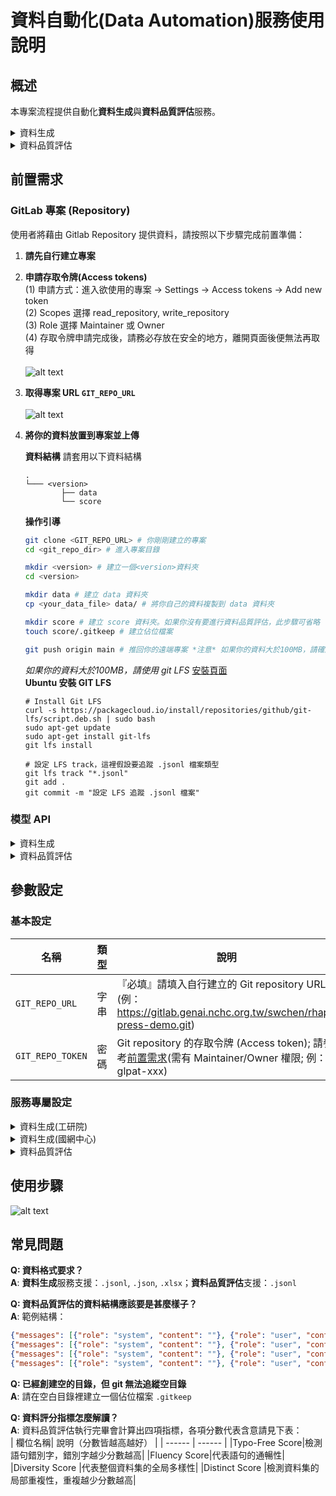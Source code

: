 # 資料自動化(Data Automation)服務使用說明

## 概述
本專案流程提供自動化**資料生成**與**資料品質評估**服務。

<details>
<summary> 資料生成 </summary>

根據使用者上傳的範例資料，利用語言模型生成更多的資料，隨後通過資料精煉與去重複等技術處理，最終產出一批高品質的資料供訓練使用。我們提供兩種資料精煉流程選擇——國網中心自行開發的資料精煉流程與工研院開發的資料精煉流程。<br><br>

**資料生成(工研院)專案執行位置**： https://jenkins.genai.nchc.org.tw/job/data-automation/job/data-generation-ITRI/

**資料生成(國網中心)專案執行位置**： https://jenkins.genai.nchc.org.tw/job/data-automation/job/data-generation-NCHC/
</details>

<details>
<summary> 資料品質評估 </summary>

針對使用者提供的訓練資料進行品質評估，評估面向包含：錯別字、混淆度、多樣性與重複性。<br><br>
**資料品質評估專案執行位置**： https://jenkins.genai.nchc.org.tw/job/data-automation/job/data-evaluation/
</details>

## 前置需求
### GitLab 專案 (Repository)
使用者將藉由 Gitlab Repository 提供資料，請按照以下步驟完成前置準備：

1. **請先自行建立專案**
2. **申請存取令牌(Access tokens)**<br>
  (1) 申請方式：進入欲使用的專案 -> Settings -> Access tokens -> Add new token<br>
  (2) Scopes 選擇 read_repository, write_repository<br>
  (3) Role 選擇 Maintainer 或 Owner<br>
  (4) 存取令牌申請完成後，請務必存放在安全的地方，離開頁面後便無法再取得<br><br>
    ![alt text](https://gitlab.genai.nchc.org.tw/docs/rhap-press/data-automation/-/raw/main/docs/image.png)

3. **取得專案 URL `GIT_REPO_URL`**<br><br>
    ![alt text](https://gitlab.genai.nchc.org.tw/docs/rhap-press/data-automation/-/raw/main/docs/repo_url.png)

4. **將你的資料放置到專案並上傳**
   
    **資料結構** 請套用以下資料結構

    ```
    .
    └─── <version>
            ├── data
            └── score
    ```
    
    **操作引導**
    
    ```bash
    git clone <GIT_REPO_URL> # 你剛剛建立的專案
    cd <git_repo_dir> # 進入專案目錄
    
    mkdir <version> # 建立一個<version>資料夾
    cd <version>

    mkdir data # 建立 data 資料夾
    cp <your_data_file> data/ # 將你自己的資料複製到 data 資料夾

    mkdir score # 建立 score 資料夾。如果你沒有要進行資料品質評估，此步驟可省略
    touch score/.gitkeep # 建立佔位檔案

    git push origin main # 推回你的遠端專案 *注意* 如果你的資料大於100MB，請確認 LFS 追縱檔案(見下方說明)
    ```
    
    *如果你的資料大於100MB，請使用 git LFS* 
     [安裝頁面](https://github.com/git-lfs/git-lfs/wiki/Installation)<br>
    **Ubuntu 安裝 GIT LFS**

    ```shell
    # Install Git LFS
    curl -s https://packagecloud.io/install/repositories/github/git-lfs/script.deb.sh | sudo bash
    sudo apt-get update
    sudo apt-get install git-lfs
    git lfs install

    # 設定 LFS track，這裡假設要追蹤 .jsonl 檔案類型
    git lfs track "*.jsonl" 
    git add .
    git commit -m "設定 LFS 追蹤 .jsonl 檔案"
    ```


### 模型 API

<details>
<summary>資料生成</summary>

如果你選擇執行**資料生成(工研院)**，那你僅會使用一個語言模型，用於資料生成 `GEN_MODEL`<br>
如果你選擇執行**資料生成(國網中心)**，那你會使用到兩個語言模型：1. 資料生成模型 `GEN_MODEL` 2. 資料精煉模型 `DISTILLATION_MODEL`<br>
<br>
你可以使用以下2種 API 取得模型服務：

1. **Medusa API**: 如果你尚未取得 Medusa API KEY，請填寫[文件](/docs/POC%20API服務申請表格資料填寫.docx)並寄至 `rhap.service@narlabs.org.tw` 完成申請。[Medusa 支援的模型列表](https://gitlab.genai.nchc.org.tw/swchen/rhap-press-demo/-/blob/main/medusa-models.md)
2. **OpenAI compatible API**: 如欲使用其他生成式模型進行生成或評分，請參考各模型之文件說明並自行申請 API KEY

</details>

<details>
<summary>資料品質評估</summary>

**資料品質評估**僅會使用一個語言模型做錯別字偵測。僅限使用 **Medusa API** 取得模型服務
- 如果你尚未取得 Medusa API KEY，請填寫[文件](/docs/POC%20API服務申請表格資料填寫.docx)並寄至 `rhap.service@narlabs.org.tw` 完成申請。[Medusa 支援的模型列表](https://gitlab.genai.nchc.org.tw/swchen/rhap-press-demo/-/blob/main/medusa-models.md)

</details>

## 參數設定
### 基本設定

| 名稱  | 類型    | 說明    |
|-------------------|----------------|-------------------------------------------------------|
| `GIT_REPO_URL`      | 字串           | 『必填』請填入自行建立的 Git repository URL (例： https://gitlab.genai.nchc.org.tw/swchen/rhap-press-demo.git) |
| `GIT_REPO_TOKEN`    | 密碼           |  Git repository 的存取令牌 (Access token); 請參考[前置需求](#gitlab-專案-repository)(需有 Maintainer/Owner 權限; 例： glpat-xxx) |


### 服務專屬設定

<details>
<summary>資料生成(工研院)</summary>

#### 模型相關參數

| 名稱  | 類型    | 說明    |
|-------------------|----------------|-------------------------------------------------------|
| `GEN_MODEL`         | 字串           |『必填』生成資料的模型，預設`Llama-3.3-70B-Instruct`。可選 Medusa 或其他公開模型(gpt-4o-mini, gpt-4o)<br>Medusa 支援的模型列表 [medusa-models.md](https://gitlab.genai.nchc.org.tw/swchen/rhap-press-demo/-/blob/main/medusa-models.md)
| `GEN_API_URL`       | 字串           | 『必填』提供 `GEN_MODEL` 模型服務的 URL<br>範例：Medusa: https://medusa-poc.genai.nchc.org.tw/v1 ； OpenAI: https://api.openai.com/v1
| `GEN_API_KEY`       | 密碼           | 『必填』使用 `GEN_API_URL` 的 API KEY |

#### 流程參數
| 名稱  | 類型    | 說明    |
|-------------------|----------------|-------------------------------------------------------|
| `DATA_FILE` | 字串 | 範例資料**檔案路徑**，如：\<version\>/data/train_set_1.jsonl |
| `SHEET_NAME`| 字串 | 如果`DATA_FILE`是 EXCEL 檔案，請提供工作表名稱。預設 None |
| `TASK`      | 下拉選單 | 公文/新聞稿/民眾陳情/模擬問答/其他，你提供的資料是屬於何項任務 |
| `TOPIC`     | 字串 | 如果 `TASK` 為**其他**，請填入該任務的主題 |
| `Q_COL`     | 字串 | `DATA_FILE`紀錄問題(使用者指令)的欄位名稱。預設 src_question |
| `A_COL`     | 字串 | `DATA_FILE`紀錄答案(回應)的欄位名稱。預設 src_answer |
| `DEFAULT_COUNT` | 下拉選單 | 每一筆範例資料生成的資料筆數(1~5) |
| `SAMPLE` | 正整數 | 預設 0，從最終產生的資料中取樣多少筆資料，0 為保留所有資料 |

#### 進階設定
| 名稱  | 類型    | 說明    |
|-------------------|----------------|-------------------------------------------------------|
| `SYSTEM_MSG`  | 字串           | 系統提示詞。預設為不使用系統提示詞           |
| `DO_DEDUP`    | 下拉式選單     | True/False，預設 False<br>是否執行資料去重複    |
| `SIMILARITY_THRESHOLD`  | 數值 | ≤1 的數值，預設 0.99 <br>相似度門檻值，相似度高於該值視為重複資料      |
| `DO_DISTILLATION` | 下拉選單   | True/False，預設 False<br>是否執行資料精煉  |
| `DEBATE_TIMES`    | 下拉選單   | `DO_DISTILLATION` 資料精煉時的辯論次數(1~5)              |
</details>

<details> 
<summary>資料生成(國網中心)</summary>

#### 模型相關參數

| 名稱  | 類型    | 說明    |
|-------------------|----------------|-------------------------------------------------------|
| `GEN_MODEL`         | 字串           |『必填』生成資料的模型，預設`Llama-3.3-70B-Instruct`。可選 Medusa 或其他公開模型(gpt-4o-mini, gpt-4o)<br>Medusa 支援的模型列表 [medusa-models.md](https://gitlab.genai.nchc.org.tw/swchen/rhap-press-demo/-/blob/main/medusa-models.md)
| `GEN_API_URL`       | 字串           | 『必填』提供 `GEN_MODEL` 模型服務的 URL<br>範例：Medusa: https://medusa-poc.genai.nchc.org.tw/v1 ； OpenAI: https://api.openai.com/v1
| `GEN_API_KEY`       | 密碼           | 『必填』使用 `GEN_API_URL` 的 API KEY |
| `DISTILLATION_MODEL`         | 字串           | 資料精煉的模型，預設`Llama-3.3-70B-Instruct`。可選 Medusa 或其他公開模型(gpt-4o-mini, gpt-4o)<br>Medusa 支援的模型列表 [medusa-models.md](https://gitlab.genai.nchc.org.tw/swchen/rhap-press-demo/-/blob/main/medusa-models.md)
| `DISTILLATION_API_URL`       | 字串           | 提供 `DISTILLATION_MODEL` 模型服務的 URL<br>範例：Medusa: https://medusa-poc.genai.nchc.org.tw/v1 ； OpenAI: https://api.openai.com/v1 |
| `DISTILLATION_API_KEY`       | 密碼           | 使用 `DISTILLATION_API_URL` 的 API KEY |

#### 流程參數
| 名稱  | 類型    | 說明    |
|-------------------|----------------|-------------------------------------------------------|
| `DATA_FILE` | 字串 | 範例資料**檔案路徑**，如：\<version\>/data/train_set_1.jsonl |
| `SHEET_NAME`| 字串 | 如果`DATA_FILE`是 EXCEL 檔案，請提供工作表名稱。預設 None |
| `TASK`      | 下拉選單 | 公文/新聞稿/民眾陳情/模擬問答/其他，你提供的資料是屬於何項任務 |
| `TOPIC`     | 字串 | 如果 `TASK` 為**其他**，請填入該任務的主題 |
| `Q_COL`     | 字串 | `DATA_FILE`紀錄問題(使用者指令)的欄位名稱。預設 src_question |
| `A_COL`     | 字串 | `DATA_FILE`紀錄答案(回應)的欄位名稱。預設 src_answer |
| `DEFAULT_COUNT` | 下拉選單 | 每一筆範例資料生成的資料筆數(1~5) |
| `SAMPLE` | 正整數 | 預設 0，從最終產生的資料中取樣多少筆資料，0 為保留所有資料 |

#### 進階設定
| 名稱  | 類型    | 說明    |
|-------------------|----------------|-------------------------------------------------------|
| `SYSTEM_MSG`  | 字串           | 系統提示詞。預設為不使用系統提示詞           |
| `DO_DEDUP`    | 下拉式選單     | True/False，預設 False<br>是否執行資料去重複    |
| `SIMILARITY_THRESHOLD`  | 數值 | ≤1 的數值，預設 0.99 <br>相似度門檻值，相似度高於該值視為重複資料      |
| `DO_DISTILLATION` | 下拉選單   | True/False，預設 False<br>是否執行資料精煉  |
</details>

<details>
<summary>資料品質評估</summary>

#### 模型相關參數

| 名稱  | 類型    | 說明    |
|-------------------|----------------|-------------------------------------------------------|
| `MEDUSA_API_KEY`       | 密碼           | 『必填』如需申請 Medusa API KEY，請參考[前置需求](#模型-API) |

#### 流程參數
| 名稱  | 類型    | 說明    |
|-------------------|----------------|-------------------------------------------------------|
| `DATA_FILE` | 字串 | 資料**檔案路徑**，僅支援 JSONL 格式，如：\<version\>/data/to_train_format/train_set_1.jsonl |


#### 進階設定
| 名稱  | 類型    | 說明    |
|-------------------|----------------|-------------------------------------------------------|
| `REDUNDANCY_THRESHOLD`  | 數值  | 預設 0.01，計算資料冗餘比例的門檻值T           |
</details>

## 使用步驟
![alt text](https://gitlab.genai.nchc.org.tw/docs/rhap-press/data-automation/-/raw/main/docs/overall_flow_chart.png)

## 常見問題
**Q: 資料格式要求？**  <br>
**A**: **資料生成**服務支援：`.jsonl`, `.json`, `.xlsx`；**資料品質評估**支援：`.jsonl`<br>

**Q: 資料品質評估的資料結構應該要是甚麼樣子？**<br>
**A**: 範例結構：<br>
```json
{"messages": [{"role": "system", "content": ""}, {"role": "user", "content": "交通部函知各縣市政府辦理交通建設工作一案，我要寫一份簽陳核示後，以便簽全案陳請首長室參酌。請提供簽及便簽主旨及說明，交通部來函如下：\n\n主旨：檢送交通建設工作計畫一份，請查照。\n說明：\n一、依據交通部來函辦理。\n二、檢送交通建設工作計畫一份。"}, {"role": "assistant", "content": "<think>\n首先，我們需要了解指令的內容，即交通部函知各縣市政府辦理交通建設工作一案。接下來，我們需要根據交通部來函的內容，撰寫一份簽陳核示的公文。簽陳核示的公文需要包括主旨、說明等部分。在主旨部分，我們需要簡明扼要地表達公文的內容。在說明部分，我們需要根據交通部來函的內容，列出相關的依據和內容。另外，我們還需要撰寫便簽說明，包括相關的背景、內容和處理方式。最後，我們需要根據相關的法規和政策，確保公文的內容正確、完整。\n</think>\n\n簽內容擬稿如下：\n主旨：有關交通建設工作計畫一案，簽請核示。\n說明：\n一、依據交通部本（Ｏ）年Ｏ月Ｏ日Ｏ字第Ｏ號函辦理。                      \n二、來文內容如下：交通部為加強交通建設工作，特檢送交通建設工作計畫一份，請各縣市政府參酌辦理。\n三、旨揭更新版交通建設工作計畫陳送首長室保管使用。\n\n便簽說明如下：\n\n一、有關交通部製作之「交通建設工作計畫」，業經Ｏ年Ｏ月Ｏ日Ｏ號簽準在案，謹請鈞閱。\n二、另舊版交通建設工作計畫，敬請逕行銷毀。\n三、謹陳「交通建設工作計畫」暨原簽陳影本各１份。"}]}
{"messages": [{"role": "system", "content": ""}, {"role": "user", "content": "內政部檢送「都市更新條例」修正草案，請財政部於110年6月30日前提出審查意見"}, {"role": "assistant", "content": "<think>\n首先，我們需要了解指令的內容，即內政部檢送「都市更新條例」修正草案，請財政部提出審查意見。接下來，我們需要根據相關法規和作業要點進行思考。在這個案例中，財政部需要根據「財政部審查都市更新事業財務計畫作業要點」進行審查。因此，我們需要思考如何根據這些規定提出審查意見。最後，我們需要根據思考結果撰寫公文內容，包括主旨、說明等部分。\n</think>\n\n函:\n主旨:有關「都市更新條例」修正草案審查意見\n說明:\n一、復貴部○○○年○月○○日內授都市字第1100000000號函。\n二、依「財政部審查都市更新事業財務計畫作業要點」規定，財政部應審查都市更新事業之財務計畫，確保其財務可行性。\n三、查修正草案中有關都市更新事業財務計畫之規定，財政部認為應加強財務審查機制，避免都市更新事業財務風險。"}]}
{"messages": [{"role": "system", "content": ""}, {"role": "user", "content": "請各機關學校填報有關「能源節約」執行成果，請提供書函的主旨與說明"}, {"role": "assistant", "content": "<think>\n首先，我們需要了解指令的內容，即各機關學校需要填報有關「能源節約」執行成果的相關資料。根據指令，需要提供書函的主旨與說明。因此，我們需要根據經濟部的相關規定和檔案，撰寫書函的內容。書函的主旨應該明確指出填報的目的和截止日期，說明部分則需要提供相關的背景、填報專案和注意事項。根據經濟部的檔案和規定，能源節約是重要的工作，因此需要各機關學校積極參與和填報相關資料。\n</think>\n\n主旨：為協助經濟部統計有關「能源節約」執行成果，請於○○○年○○月○○日前依附件格式填報相關表格（如附件1、2），無執行成果者亦請回復，請查照。\n說明：\n一、依經濟部○○○年○月○○日經授能字第1130760452號函辦理。\n二、為推動能源節約，請各機關學校繼續規劃相關推動內容及作為，並依附件格式填報○○○年○月○日至○○○年○月○○日之推動成果，本次填報專案說明及注意事項詳如附件3。"}]}
{"messages": [{"role": "system", "content": ""}, {"role": "user", "content": "文化部來函申請文化藝術計畫經費，請擬1份回函給文化部，並提供回覆的書函主旨及說明。文化部來函主旨如下：\n○○○年度文化藝術計畫經費補助，核定編號○○○，請審核。"}, {"role": "assistant", "content": "<think>\n首先，我們需要了解文化部的來函內容，包括申請補助經費的目的和金額。接下來，我們需要根據相關法規和程式進行審核和核定。根據文化部的規定，文化藝術機構需要提交經費補助申請表，並提供詳細的經費明細。經過審核後，文化部將撥付補助款項至文化藝術基金專戶。因此，在回覆中，我們需要明確表示同意補助的金額和撥付方式。\n</think>\n\n回函主旨及說明如下：\n主旨：所送文化部申請○○○年度文化藝術計畫經費補助事，復如說明，請查照。\n說明：　\n一、復文化部○年○月○日○號函。\n二、本案（計畫編號：○）所送經費補助申請表經審核，同意補助新臺幣○元；款項將由文化部直接撥付至文化藝術基金專戶。"}]}
```

**Q: 已經創建空的目錄，但 git 無法追縱空目錄**<br>
**A**: 請在空白目錄裡建立一個佔位檔案 `.gitkeep`<br>

**Q: 資料評分指標怎麼解讀？**<br>
**A**: 資料品質評估執行完畢會計算出四項指標，各項分數代表含意請見下表：<br>
| 欄位名稱| 說明（分數皆越高越好） |
| ------ | ------ |
|Typo-Free Score|檢測語句錯別字，錯別字越少分數越高|
|Fluency Score|代表語句的通暢性|
|Diversity Score |代表整個資料集的全局多樣性|
|Distinct Score |檢測資料集的局部重複性，重複越少分數越高|